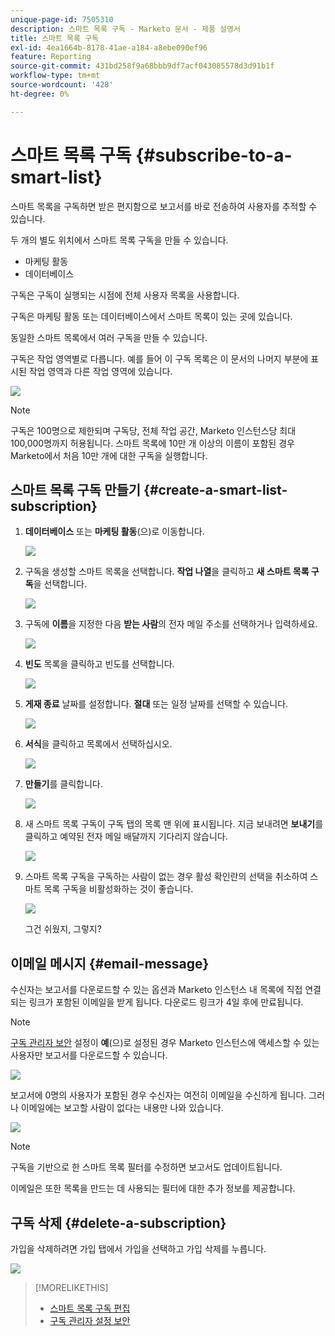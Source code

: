 ```yaml
---
unique-page-id: 7505310
description: 스마트 목록 구독 - Marketo 문서 - 제품 설명서
title: 스마트 목록 구독
exl-id: 4ea1664b-8178-41ae-a184-a8ebe090ef96
feature: Reporting
source-git-commit: 431bd258f9a68bbb9df7acf043085578d3d91b1f
workflow-type: tm+mt
source-wordcount: '428'
ht-degree: 0%

---
```


# 스마트 목록 구독 {#subscribe-to-a-smart-list}

스마트 목록을 구독하면 받은 편지함으로 보고서를 바로 전송하여 사용자를 추적할 수 있습니다.

두 개의 별도 위치에서 스마트 목록 구독을 만들 수 있습니다.

* 마케팅 활동
* 데이터베이스

구독은 구독이 실행되는 시점에 전체 사용자 목록을 사용합니다.

구독은 마케팅 활동 또는 데이터베이스에서 스마트 목록이 있는 곳에 있습니다.

동일한 스마트 목록에서 여러 구독을 만들 수 있습니다.

구독은 작업 영역별로 다릅니다. 예를 들어 이 구독 목록은 이 문서의 나머지 부분에 표시된 작업 영역과 다른 작업 영역에 있습니다.

![](assets/one.png)

>[!NOTE]
>
>구독은 100명으로 제한되며 구독당, 전체 작업 공간, Marketo 인스턴스당 최대 100,000명까지 허용됩니다. 스마트 목록에 10만 개 이상의 이름이 포함된 경우 Marketo에서 처음 10만 개에 대한 구독을 실행합니다.

## 스마트 목록 구독 만들기 {#create-a-smart-list-subscription}

1. **데이터베이스** 또는 **마케팅 활동**(으)로 이동합니다.

   ![](assets/db.png)

1. 구독을 생성할 스마트 목록을 선택합니다. **작업 나열**&#x200B;을 클릭하고 **새 스마트 목록 구독**&#x200B;을 선택합니다.

   ![](assets/three.png)

1. 구독에 **이름**&#x200B;을 지정한 다음 **받는 사람**&#x200B;의 전자 메일 주소를 선택하거나 입력하세요.

   ![](assets/image2015-9-14-13-3a18-3a38.png)

1. **빈도** 목록을 클릭하고 빈도를 선택합니다.

   ![](assets/image2015-9-14-13-3a21-3a21.png)

1. **게재 종료** 날짜를 설정합니다. **절대** 또는 일정 날짜를 선택할 수 있습니다.

   ![](assets/image2015-9-14-13-3a23-3a37.png)

1. **서식**&#x200B;을 클릭하고 목록에서 선택하십시오.

   ![](assets/image2015-9-14-13-3a25-3a25.png)

1. **만들기**&#x200B;를 클릭합니다.

   ![](assets/image2015-9-11-15-3a58-3a4.png)

1. 새 스마트 목록 구독이 구독 탭의 목록 맨 위에 표시됩니다. 지금 보내려면 **보내기**&#x200B;를 클릭하고 예약된 전자 메일 배달까지 기다리지 않습니다.

   ![](assets/eight.png)

1. 스마트 목록 구독을 구독하는 사람이 없는 경우 활성 확인란의 선택을 취소하여 스마트 목록 구독을 비활성화하는 것이 좋습니다.

   ![](assets/nine.png)

   그건 쉬웠지, 그렇지?

## 이메일 메시지 {#email-message}

수신자는 보고서를 다운로드할 수 있는 옵션과 Marketo 인스턴스 내 목록에 직접 연결되는 링크가 포함된 이메일을 받게 됩니다. 다운로드 링크가 4일 후에 만료됩니다.

>[!NOTE]
>
>[구독 관리자 보안](/help/marketo/product-docs/reporting/basic-reporting/report-subscriptions/secure-the-subscription-admin-setting.md) 설정이 **예**(으)로 설정된 경우 Marketo 인스턴스에 액세스할 수 있는 사용자만 보고서를 다운로드할 수 있습니다.

![](assets/image2015-4-17-15-3a46-3a47.png)

보고서에 0명의 사용자가 포함된 경우 수신자는 여전히 이메일을 수신하게 됩니다. 그러나 이메일에는 보고할 사람이 없다는 내용만 나와 있습니다.

![](assets/image2015-4-17-16-3a11-3a8.png)

>[!NOTE]
>
>구독을 기반으로 한 스마트 목록 필터를 수정하면 보고서도 업데이트됩니다.

이메일은 또한 목록을 만드는 데 사용되는 필터에 대한 추가 정보를 제공합니다.

## 구독 삭제 {#delete-a-subscription}

가입을 삭제하려면 가입 탭에서 가입을 선택하고 가입 삭제를 누릅니다.

![](assets/twelve.png)

>[!MORELIKETHIS]
>
>* [스마트 목록 구독 편집](/help/marketo/product-docs/reporting/basic-reporting/report-subscriptions/edit-a-smart-list-subscription.md)
>* [구독 관리자 설정 보안](/help/marketo/product-docs/reporting/basic-reporting/report-subscriptions/secure-the-subscription-admin-setting.md)

